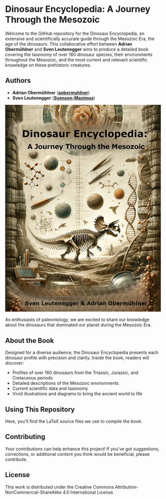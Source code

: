 # Dinosaur Encyclopedia: A Journey Through the Mesozoic

Welcome to the GitHub repository for the Dinosaur Encyclopedia, an extensive and scientifically accurate guide through the Mesozoic Era, the age of the dinosaurs. This collaborative effort between **Adrian Obermühlner** and **Sven Leutenegger** aims to produce a detailed book covering the taxonomy of over 160 dinosaur species, their environments throughout the Mesozoic, and the most current and relevant scientific knowledge on these prehistoric creatures.

## Authors
- **Adrian Obermühlner** ([**aobermuhlner**](https://github.com/aobermuhlner))
- **Sven Leutenegger** ([**Svenson-Maximus**](https://github.com/Svenson-Maximus))

![Dinosaur Encyclopedia Cover](book_pdf/Cover.jpg)

As enthusiasts of paleontology, we are excited to share our knowledge about the dinosaurs that dominated our planet during the Mesozoic Era.

## About the Book

Designed for a diverse audience, the Dinosaur Encyclopedia presents each dinosaur profile with precision and clarity. Inside the book, readers will discover:

- Profiles of over 160 dinosaurs from the Triassic, Jurassic, and Cretaceous periods
- Detailed descriptions of the Mesozoic environments
- Current scientific data and taxonomy
- Vivid illustrations and diagrams to bring the ancient world to life

## Using This Repository

Here, you'll find the LaTeX source files we use to compile the book.

## Contributing
Your contributions can help enhance this project! If you've got suggestions, corrections, or additional content you think would be beneficial, please contribute.

## License
This work is distributed under the Creative Commons Attribution-NonCommercial-ShareAlike 4.0 International License.
